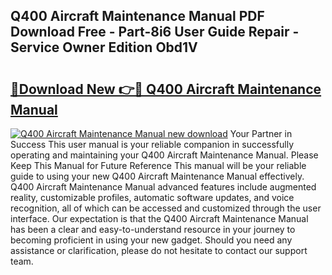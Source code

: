 ## Q400 Aircraft Maintenance Manual PDF Download Free - Part-8i6 User Guide Repair - Service Owner Edition Obd1V

# <h2><a href="http://bc81117.oget.top/?id=Q400+Aircraft+Maintenance+Manual">🔗Download New 👉🔴 Q400 Aircraft Maintenance Manual</a></h2>

[![Q400 Aircraft Maintenance Manual new download](https://i.imgur.com/5g1atiW.png)](http://bc81117.oget.top/?id=Q400+Aircraft+Maintenance+Manual)
Your Partner in Success This user manual is your reliable companion in successfully operating and maintaining your Q400 Aircraft Maintenance Manual. Please Keep This Manual for Future Reference This manual will be your reliable guide to using your new Q400 Aircraft Maintenance Manual effectively. Q400 Aircraft Maintenance Manual advanced features include augmented reality, customizable profiles, automatic software updates, and voice recognition, all of which can be accessed and customized through the user interface. Our expectation is that the Q400 Aircraft Maintenance Manual has been a clear and easy-to-understand resource in your journey to becoming proficient in using your new gadget. Should you need any assistance or clarification, please do not hesitate to contact our support team.
